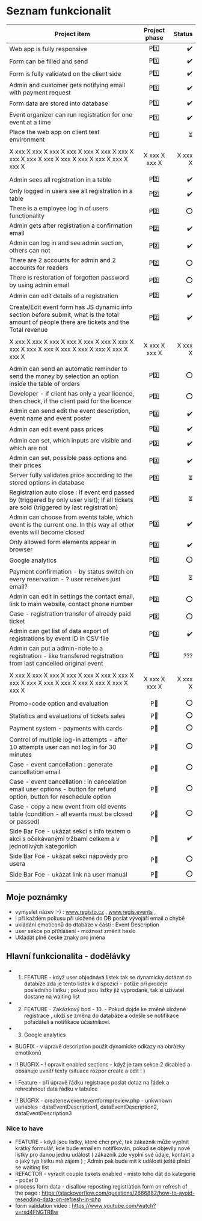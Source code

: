 # Seznam funkcionalit

| Project item                                                                                                                                 | Project phase |                   Status |
| -------------------------------------------------------------------------------------------------------------------------------------------- | :-----------: | -----------------------: |
| Web app is fully responsive                                                                                                                  |    P:one:     |       :heavy_check_mark: |
| Form can be filled and send                                                                                                                  |    P:one:     |       :heavy_check_mark: |
| Form is fully validated on the client side                                                                                                   |    P:one:     |       :heavy_check_mark: |
| Admin and customer gets notifying email with payment request                                                                                 |    P:one:     |       :heavy_check_mark: |
| Form data are stored into database                                                                                                           |    P:one:     |       :heavy_check_mark: |
| Event organizer can run registration for one event at a time                                                                                 |    P:one:     |       :heavy_check_mark: |
| Place the web app on client test environment                                                                                                 |    P:one:     | :hourglass_flowing_sand: |
|                                                                                                                                              |               |                          |
| X xxx X xxx X xxx X xxx X xxx X xxx X xxx X xxx X xxx X xxx X xxx X xxx X xxx X xxx X xxx X                                                  | X xxx X xxx X |                  X xxx X |
|                                                                                                                                              |               |                          |
| Admin sees all registration in a table                                                                                                       |    P:two:     |       :heavy_check_mark: |
| Only logged in users see all registration in a table                                                                                         |    P:two:     |       :heavy_check_mark: |
| There is a employee log in of users functionality                                                                                            |    P:two:     |                      :o: |
| Admin gets after registration a confirmation email                                                                                           |    P:two:     |       :heavy_check_mark: |
| Admin can log in and see admin section, others can not                                                                                       |    P:two:     |       :heavy_check_mark: |
| There are 2 accounts for admin and 2 accounts for readers                                                                                    |    P:two:     |                      :o: |
| There is restoration of forgotten password by using admin email                                                                              |    P:two:     |                      :o: |
| Admin can edit details of a registration                                                                                                     |    P:two:     |       :heavy_check_mark: |
| Create/Edit event form has JS dynamic info section before submit, what is the total amount of people there are tickets and the Total revenue |    P:two:     |       :heavy_check_mark: |
|                                                                                                                                              |               |                          |
| X xxx X xxx X xxx X xxx X xxx X xxx X xxx X xxx X xxx X xxx X xxx X xxx X xxx X xxx X xxx X                                                  | X xxx X xxx X |                  X xxx X |
|                                                                                                                                              |               |                          |
| Admin can send an automatic reminder to send the money by selection an option inside the table of orders                                     |   P:three:    |                      :o: |
| Developer - if client has only a year licence, then check, if the client paid for the licence                                                |   P:three:    |                      :o: |
| Admin can send edit the event description, event name and event poster                                                                       |   P:three:    |       :heavy_check_mark: |
| Admin can edit event pass prices                                                                                                             |   P:three:    |       :heavy_check_mark: |
| Admin can set, which inputs are visible and which are not                                                                                    |   P:three:    |       :heavy_check_mark: |
| Admin can set, possible pass options and their prices                                                                                        |   P:three:    |       :heavy_check_mark: |
| Server fully validates price according to the stored options in database                                                                     |   P:three:    | :hourglass_flowing_sand: |
| Registration auto close : If event end passed by (triggered by only user visit); If all tickets are sold (triggered by last registration)    |   P:three:    | :hourglass_flowing_sand: |
| Admin can choose from events table, which event is the current one. In this way all other events will become closed                          |   P:three:    |       :heavy_check_mark: |
| Only allowed form elements appear in browser                                                                                                 |   P:three:    |       :heavy_check_mark: |
| Google analytics                                                                                                                             |   P:three:    |                      :o: |
| Payment confirmation - by status switch on every reservation - ? user receives just email?                                                   |   P:three:    | :hourglass_flowing_sand: |
| Admin can edit in settings the contact email, link to main website, contact phone number                                                     |   P:three:    |                      :o: |
| Case - registration transfer of already paid ticket                                                                                          |   P:three:    |                      :o: |
| Admin can get list of data export of registrations by event ID in CSV file                                                                   |   P:three:    |       :heavy_check_mark: |
| Admin can put a admin-note to a registration - like transfered registration from last cancelled original event                               |   P:three:    |                      ??? |
|                                                                                                                                              |               |                          |
| X xxx X xxx X xxx X xxx X xxx X xxx X xxx X xxx X xxx X xxx X xxx X xxx X xxx X xxx X xxx X                                                  | X xxx X xxx X |                  X xxx X |
|                                                                                                                                              |               |                          |
| Promo-code option and evaluation                                                                                                             |   P:muscle:   |                      :o: |
| Statistics and evaluations of tickets sales                                                                                                  |   P:muscle:   |                      :o: |
| Payment system - payments with cards                                                                                                         |   P:muscle:   |                      :o: |
| Control of multiple log-in attempts - after 10 attempts user can not log in for 30 minutes                                                   |   P:muscle:   |                      :o: |
| Case - event cancellation : generate cancellation email                                                                                      |   P:muscle:   |                      :o: |
| Case - event cancellation : in cancelation email user options - button for refund option, button for reschedule option                       |   P:muscle:   |                      :o: |
| Case - copy a new event from old events table (condition - all events must be closed or passed)                                              |   P:muscle:   |                      :o: |
| Side Bar Fce - ukázat sekci s info textem o akci s očekávanými tržbami celkem a v jednotlivých kategoriích                                   |   P:muscle:   |       :heavy_check_mark: |
| Side Bar Fce - ukázat sekci nápovědy pro usera                                                                                               |   P:muscle:   |                      :o: |
| Side Bar Fce - ukázat link na user manuál                                                                                                    |   P:muscle:   |                      :o: |

## Moje poznámky

- vymyslet název :-) : www.registo.cz , www.regis.events ,
- ! při každém pokusu při uložené do DB poslat vývojáří email o chybě
- ukládání emoticonů do dtabáze v části : Event Description
- user sekce po přihlášení - možnost změnit heslo
- Ukládát plně české znaky pro jména


## Hlavní funkcionalita - dodělávky

- 1) FEATURE - když user objednává lístek tak se dynamicky dotázat do databíze zda je tento lístek k dispozici - potíže při prodeje posledního lístku ; pokud jsou lístky již vyprodané, tak si uživatel dostane na waiting list 
- 2) FEATURE - Zakázkový bod - 10. - Pokud dojde ke změně uložené registrace , uloží se změna do databáze a odešle se notifikace pořadateli a notifikace účastníkovi.
- 3) Google analytics

- BUGFIX - v úpravě description použít dynamické odkazy na obrázky emotikonů
- !! BUGFIX - ! opravit enabled sections - když je tam sekce 2 disabled a obsahuje uvnitř texty (situace rozpor create a edit ! )
- ! Feature - při úpravě řádku registrace poslat dotaz na řádek a rehreshnout data řádku v tabulce
- !! BUGFIX - createneweventeventformpreview.php - unkwnown variables : dataEventDescription1, dataEventDescription2, dataEventDescription3


### Nice to have

- FEATURE - když jsou lístky, které chci pryč, tak zákazník může vyplnit krátký formulář, kde bude emailem notifikován, pokud se objevily nové lístky pro danou jednu událost ( zákazník zde vyplní své údaje, kontakt a o jaký typ lístku má zájem ) ; Admin pak bude mít k události ještě plnící se waiting list
- REFACTOR - vyřadit couple tiskets enabled - místo toho dát do kategorie - počet 0
- process form data - disallow reposting registration form on refresh of the page : https://stackoverflow.com/questions/2666882/how-to-avoid-resending-data-on-refresh-in-php
- form validation video : https://www.youtube.com/watch?v=rsd4FNGTRBw
